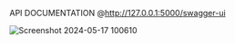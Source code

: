 API DOCUMENTATION @http://127.0.0.1:5000/swagger-ui

![Screenshot 2024-05-17 100610](https://github.com/aryant-nigam/restaurent-api/assets/81840048/5af39f4e-b696-4f08-b180-116af8f05d00)
